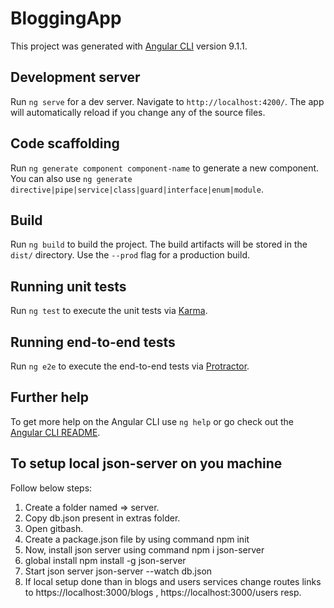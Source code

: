 # BloggingApp

This project was generated with [Angular CLI](https://github.com/angular/angular-cli) version 9.1.1.

## Development server

Run `ng serve` for a dev server. Navigate to `http://localhost:4200/`. The app will automatically reload if you change any of the source files.

## Code scaffolding

Run `ng generate component component-name` to generate a new component. You can also use `ng generate directive|pipe|service|class|guard|interface|enum|module`.

## Build

Run `ng build` to build the project. The build artifacts will be stored in the `dist/` directory. Use the `--prod` flag for a production build.

## Running unit tests

Run `ng test` to execute the unit tests via [Karma](https://karma-runner.github.io).

## Running end-to-end tests

Run `ng e2e` to execute the end-to-end tests via [Protractor](http://www.protractortest.org/).

## Further help

To get more help on the Angular CLI use `ng help` or go check out the [Angular CLI README](https://github.com/angular/angular-cli/blob/master/README.md).

##  To setup local json-server on you machine

Follow below steps:

1. Create a folder named => server.
2. Copy db.json present in extras folder.
3. Open gitbash.
4. Create a package.json file by using command npm init 
5. Now, install json server using command  npm i json-server
6. global install npm install  -g json-server
7. Start json server json-server --watch db.json
8. If local setup done than in blogs and users services change routes links to https://localhost:3000/blogs , https://localhost:3000/users resp.

